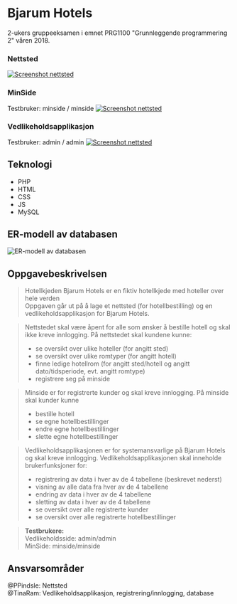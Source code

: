 # Bjarum Hotels

2-ukers gruppeeksamen i emnet PRG1100 "Grunnleggende programmering 2" våren 2018.

### Nettsted

[![Screenshot nettsted](https://home.usn.no/216808/prg1100/eksamen/filer/bjarumHotels.png)](https://home.usn.no/216808/prg1100/eksamen/nettsted/)

### MinSide
Testbruker: minside / minside
[![Screenshot nettsted](https://home.usn.no/216808/prg1100/eksamen/filer/minside.png)](https://home.usn.no/216808/prg1100/eksamen/nettsted/minside/)

### Vedlikeholdsapplikasjon
Testbruker: admin / admin
[![Screenshot nettsted](https://home.usn.no/216808/prg1100/eksamen/filer/vedlikehold.png)](https://home.usn.no/216808/prg1100/eksamen/vedlikehold/)

## Teknologi

- PHP
- HTML
- CSS
- JS
- MySQL

## ER-modell av databasen

![ER-modell av databasen](https://home.usn.no/216808/prg1100/eksamen/dokumentasjon/logisk_ER-modell.jpg)

## Oppgavebeskrivelsen

> Hotellkjeden Bjarum Hotels er en fiktiv hotellkjede med hoteller over hele verden <br>
> Oppgaven går ut på å lage et nettsted (for hotellbestilling) og en vedlikeholdsapplikasjon for Bjarum Hotels. <br>

> Nettstedet skal være åpent for alle som ønsker å bestille hotell og skal ikke kreve innlogging. På nettstedet skal kundene kunne:
>
> - se oversikt over ulike hoteller (for angitt sted)
> - se oversikt over ulike romtyper (for angitt hotell)
> - finne ledige hotellrom (for angitt sted/hotell og angitt dato/tidsperiode, evt. angitt romtype)
> - registrere seg på minside
>   <br>

> Minside er for registrerte kunder og skal kreve innlogging. På minside skal kunder kunne
>
> - bestille hotell
> - se egne hotellbestillinger
> - endre egne hotellbestillinger
> - slette egne hotellbestillinger
>   <br>

> Vedlikeholdsapplikasjonen er for systemansvarlige på Bjarum Hotels og skal kreve innlogging. Vedlikeholdsapplikasjonen skal inneholde brukerfunksjoner for:
>
> - registrering av data i hver av de 4 tabellene (beskrevet nederst)
> - visning av alle data fra hver av de 4 tabellene
> - endring av data i hver av de 4 tabellene
> - sletting av data i hver av de 4 tabellene
> - se oversikt over alle registrerte kunder
> - se oversikt over alle registrerte hotellbestillinger

> **Testbrukere:** <br>
> Vedlikeholdsside: admin/admin <br>
> MinSide: minside/minside

## Ansvarsområder
@PPindsle: Nettsted  <br>
@TinaRam: Vedlikeholdsapplikasjon, registrering/innlogging, database
